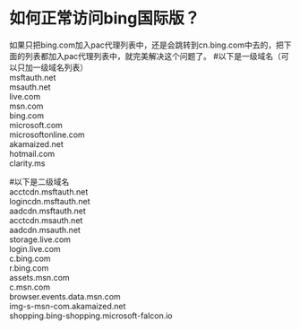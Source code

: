 # 如何正常访问bing国际版？  
如果只把bing.com加入pac代理列表中，还是会跳转到cn.bing.com中去的，把下面的列表都加入pac代理列表中，就完美解决这个问题了。
#以下是一级域名（可以只加一级域名列表）  
msftauth.net  
msauth.net  
live.com  
msn.com  
bing.com  
microsoft.com  
microsoftonline.com  
akamaized.net  
hotmail.com  
clarity.ms  

#以下是二级域名  
acctcdn.msftauth.net  
logincdn.msftauth.net  
aadcdn.msftauth.net  
acctcdn.msauth.net  
aadcdn.msauth.net  
storage.live.com  
login.live.com  
c.bing.com  
r.bing.com  
assets.msn.com  
c.msn.com  
browser.events.data.msn.com  
img-s-msn-com.akamaized.net  
shopping.bing-shopping.microsoft-falcon.io  
